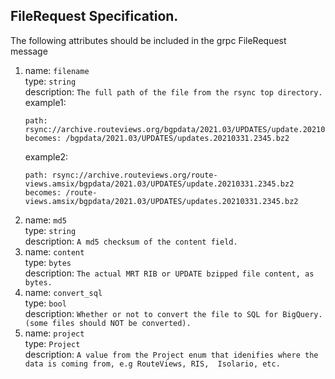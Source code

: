 ## FileRequest Specification.
The following attributes should be included in the grpc FileRequest message

 1. name: `filename`  
    type: `string`  
    description: `The full path of the file from the rsync top directory.`  
    example1:   
     ```
     path: rsync://archive.routeviews.org/bgpdata/2021.03/UPDATES/update.20210331.2345.bz2  
     becomes: /bgpdata/2021.03/UPDATES/updates.20210331.2345.bz2
     ```  
    example2:  
     ```
     path: rsync://archive.routeviews.org/route-views.amsix/bgpdata/2021.03/UPDATES/update.20210331.2345.bz2  
     becomes: /route-views.amsix/bgpdata/2021.03/UPDATES/updates.20210331.2345.bz2
     ```
 2. name: `md5`  
    type: `string`  
    description: `A md5 checksum of the content field.`  
 3. name: `content`  
    type: `bytes`  
    description: `The actual MRT RIB or UPDATE bzipped file content, as bytes.`  
 4. name: `convert_sql`    
    type: `bool`  
    description: `Whether or not to convert the file to SQL for BigQuery. (some files should NOT be converted).`
 5. name: `project`  
    type: `Project`  
    description: `A value from the Project enum that idenifies where the data is coming from, e.g RouteViews, RIS, 
    Isolario, etc.`  

